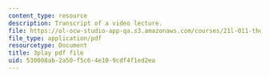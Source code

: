 ```yaml
---
content_type: resource
description: Transcript of a video lecture.
file: https://ol-ocw-studio-app-qa.s3.amazonaws.com/courses/21l-011-the-film-experience-fall-2013/530008ab2a50f5c64e109cdf4f1ed2ea_BgozyEIGsuc.pdf
file_type: application/pdf
resourcetype: Document
title: 3play pdf file
uid: 530008ab-2a50-f5c6-4e10-9cdf4f1ed2ea
---
```

